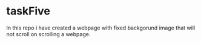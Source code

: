 # taskFive
In this repo i have created a webpage with fixed backgorund image that will not scroll on scrolling a webpage.
